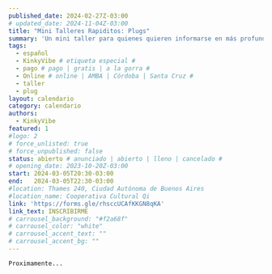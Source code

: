 ```yaml
---
published_date: 2024-02-27Z-03:00
# updated_date: 2024-11-04Z-03:00
title: "Mini Talleres Rapiditos: Plugs"
summary: 'Un mini taller para quienes quieren informarse en más profundidad sobre plugs'
tags:
  - español
  - KinkyVibe # etiqueta especial #
  - pago # pago | gratis | a la gorra #
  - Online # online | AMBA | Córdoba | Santa Cruz #
  - taller
  - plug
layout: calendario
category: calendario
authors:
  - KinkyVibe
featured: 1
#logo: 2
# force_unlisted: true
# force_unpublished: false
status: abierto # anunciado | abierto | lleno | cancelado #
# opening_date: 2023-10-20Z-03:00
start: 2024-03-05T20:30-03:00
end:   2024-03-05T22:30-03:00
#location: Thames 240, Ciudad Autónoma de Buenos Aires
#location_name: Cooperativa Cultural Qi
link: 'https://forms.gle/rhsccUCAfKKGN8qKA'
link_text: INSCRIBIRME
# carrousel_background: "#f2a68f"
# carrousel_color: "white"
# carrousel_accent_text: ""
# carrousel_accent_bg: ""
---
```

`Proximamente...`